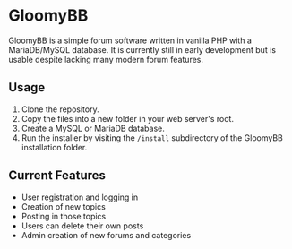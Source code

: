 # GloomyBB
GloomyBB is a simple forum software written in vanilla PHP with a MariaDB/MySQL database.
It is currently still in early development but is usable despite lacking many modern forum features.
## Usage
1. Clone the repository.
2. Copy the files into a new folder in your web server's root.
3. Create a MySQL or MariaDB database.
4. Run the installer by visiting the `/install` subdirectory of the GloomyBB installation folder.
## Current Features
- User registration and logging in
- Creation of new topics
- Posting in those topics
- Users can delete their own posts
- Admin creation of new forums and categories
